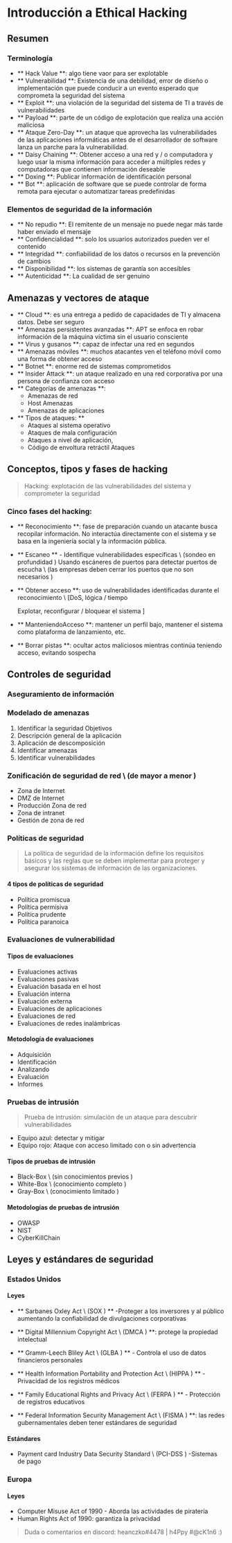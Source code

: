 # Introducción a Ethical Hacking

## Resumen

### Terminología

* ** Hack Value **: algo tiene vaor para ser explotable
* ** Vulnerabilidad **: Existencia de una debilidad, error de diseño o implementación que puede
   conducir a un evento esperado que comprometa la seguridad del sistema
* ** Exploit **: una violación de la seguridad del sistema de TI a través de vulnerabilidades
* ** Payload **: parte de un código de explotación que realiza una acción maliciosa
* ** Ataque Zero-Day **: un ataque que aprovecha las vulnerabilidades de las aplicaciones informáticas antes de
   el desarrollador de software lanza un parche para la vulnerabilidad.
* ** Daisy Chaining **: Obtener acceso a una red y / o computadora y luego usar
   la misma información para acceder a múltiples redes y computadoras que contienen
   información deseable
* ** Doxing **: Publicar información de identificación personal
* ** Bot **: aplicación de software que se puede controlar de forma remota para ejecutar o automatizar
   tareas predefinidas

### Elementos de seguridad de la información

* ** No repudio **: El remitente de un mensaje no puede negar más tarde haber enviado el
   mensaje
* ** Confidencialidad **: solo los usuarios autorizados pueden ver el contenido
* ** Integridad **: confiabilidad de los datos o recursos en la prevención de
   cambios
* ** Disponibilidad **: los sistemas de garantía son accesibles
* ** Autenticidad **: La cualidad de ser genuino

## Amenazas y vectores de ataque

* ** Cloud **: es una entrega a pedido de capacidades de TI y almacena datos. Debe ser
   seguro
* ** Amenazas persistentes avanzadas **: APT se enfoca en robar información de la máquina víctima sin el usuario
   consciente
* ** Virus y gusanos **: capaz de infectar una red en segundos
* ** Amenazas móviles **: muchos atacantes ven el teléfono móvil como una forma de obtener acceso
* ** Botnet **: enorme red de sistemas comprometidos
* ** Insider Attack **: un ataque realizado en una red corporativa por una persona de confianza con
  acceso
* ** Categorías de amenazas **:
  * Amenazas de red
  * Host Amenazas
  * Amenazas de aplicaciones
* ** Tipos de ataques: **
  * Ataques al sistema operativo
  * Ataques de mala configuración
  * Ataques a nivel de aplicación,
  * Código de envoltura retráctil
     Ataques

## Conceptos, tipos y fases de hacking

> Hacking: explotación de las vulnerabilidades del sistema y comprometer la seguridad

### Cinco fases del hacking:

* ** Reconocimiento **: fase de preparación cuando un atacante busca recopilar información. No interactúa directamente con el sistema y se basa en la ingeniería social y la información pública.
* ** Escaneo ** - Identifique vulnerabilidades específicas \ (sondeo en profundidad \) Usando escáneres de puertos para detectar puertos de escucha \ (las empresas deben cerrar los puertos que no son necesarios \)

* ** Obtener acceso **: uso de vulnerabilidades identificadas durante el reconocimiento \ [DoS, lógica / tiempo

  Explotar, reconfigurar / bloquear el sistema \]

* ** ManteniendoAcceso **: mantener un perfil bajo, mantener el sistema como plataforma de lanzamiento, etc.
* ** Borrar pistas **: ocultar actos maliciosos mientras continúa teniendo acceso, evitando sospecha

## Controles de seguridad

### Aseguramiento de información

### Modelado de amenazas

1. Identificar la seguridad
   Objetivos
2. Descripción general de la aplicación
3. Aplicación de descomposición
4. Identificar amenazas
5. Identificar vulnerabilidades

### Zonificación de seguridad de red \ (de mayor a menor \)

* Zona de Internet
* DMZ de Internet
* Producción Zona de red
* Zona de intranet
* Gestión de zona de red

### Políticas de seguridad

> La política de seguridad de la información define los requisitos básicos y las reglas que se deben implementar para
proteger y asegurar los sistemas de información de las organizaciones.

#### 4 tipos de políticas de seguridad

* Política promiscua
* Política permisiva
* Política prudente
* Política paranoica

### Evaluaciones de vulnerabilidad

#### Tipos de evaluaciones

* Evaluaciones activas
* Evaluaciones pasivas
* Evaluación basada en el host
* Evaluación interna
* Evaluación externa
* Evaluaciones de aplicaciones
* Evaluaciones de red
* Evaluaciones de redes inalámbricas

#### Metodología de evaluaciones

* Adquisición
* Identificación
* Analizando
* Evaluación
* Informes

### Pruebas de intrusión

> Prueba de intrusión: simulación de un ataque para descubrir vulnerabilidades

* Equipo azul: detectar y mitigar
* Equipo rojo: Ataque con acceso limitado con o sin advertencia

#### Tipos de pruebas de intrusión

* Black-Box \ (sin conocimientos previos \)
* White-Box \ (conocimiento completo \)
* Gray-Box \ (conocimiento limitado \)

#### Metodologías de pruebas de intrusión

* OWASP
* NIST
* CyberKillChain

## Leyes y estándares de seguridad

### Estados Unidos

#### Leyes

* ** Sarbanes Oxley Act \ (SOX \) ** -Proteger a los inversores y al público aumentando la confiabilidad de divulgaciones corporativas

* ** Digital Millennium Copyright Act \ (DMCA \) **: protege la propiedad intelectual
* ** Gramm-Leech Bliley Act \ (GLBA \) ** - Controla el uso de datos financieros personales
* ** Health Information Portability and Protection Act \ (HIPPA \) ** - Privacidad de los registros médicos
* ** Family Educational Rights and Privacy Act \ (FERPA \) ** - Protección de registros educativos
* ** Federal Information Security Management Act \ (FISMA \) **: las redes gubernamentales deben tener estándares de seguridad

#### Estándares

* Payment card Industry Data Security Standard \ (PCI-DSS \) -Sistemas de pago

### Europa

#### Leyes

* Computer Misuse Act of 1990 - Aborda las actividades de piratería
* Human Rights Act of 1990: garantiza la privacidad

> Duda o comentarios en discord: heanczko#4478 | h4Ppy #@cK1n6 :)
